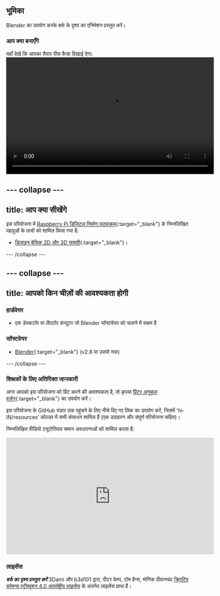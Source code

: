 ## भूमिका

Blender का उपयोग करके बर्फ के दृश्य का एनिमेशन प्रस्तुत करें।

### आप क्या बनाएँगे

यहाँ देखें कि आपका तैयार पीस कैसा दिखाई देगा:
<video width="560" height="315" controls> <source src="resources/snow-scene-rendered.mkv" type="video/mp4"> आपका ब्राउज़र WebM वीडियो का समर्थन नहीं करता है, FireFox या Chrome आज़माएँ </video> 

--- collapse ---
---
title: आप क्या सीखेंगे
---

इस परियोजना में [Raspberry Pi डिजिटल निर्माण पाठ्यक्रम](http://rpf.io/curriculum){:target="_blank"} के निम्नलिखित पहलुओं के तत्वों को शामिल किया गया है:

+ [डिज़ाइन बेसिक 2D और 3D सामग्री](https://curriculum.raspberrypi.org/design/creator/){:target="_blank"}।

--- /collapse ---

--- collapse ---
---
title: आपको किन चीज़ों की आवश्यकता होगी
---

### हार्डवेयर

+ एक डेस्कटॉप या लैपटॉप कंप्यूटर जो Blender सॉफ्टवेयर को चलाने में सक्षम है

### सॉफ्टवेयर

+ [Blender](https://www.blender.org/download/){:target="_blank"} (v2.8 या उससे नया)

--- /collapse ---

### शिक्षकों के लिए अतिरिक्त जानकारी

अगर आपको इस परियोजना को प्रिंट करने की आवश्यकता है, तो कृपया [प्रिंटर अनुकूल वर्ज़न](https://projects.raspberrypi.org/hi-IN/projects/blender-render-snow-scene/print){:target="_blank"} का उपयोग करें।

इस परियोजना के GitHub भंडार तक पहुंचने के लिए नीचे दिए गए लिंक का उपयोग करें, जिसमें 'hi-IN/resources' फ़ोल्डर में सभी संसाधन शामिल हैं (एक उदाहरण और संपूर्ण परियोजना सहित)।

निम्नलिखित वीडियो ट्यूटोरियल समान अवधारणाओं को शामिल करता है: 
<iframe width="560" height="315" src="https://www.youtube.com/embed/zd36Qym7UVg" frameborder="0" gesture="media" allow="encrypted-media" allowfullscreen mark="crwd-mark"></iframe> 

### लाइसेंस

***बर्फ का दृश्य प्रस्तुत करें*** 3Dami और b3d101 द्वारा, पीटर केम्प, टॉम हैन्स, मोनिक दीवानचंद [क्रिएटिव कॉमन्स एट्रीब्यूशन 4.0 अंतर्राष्ट्रीय लाइसेंस](http://creativecommons.org/licenses/by-sa/4.0/) के अंतर्गत लाइसेंस प्राप्त हैं।